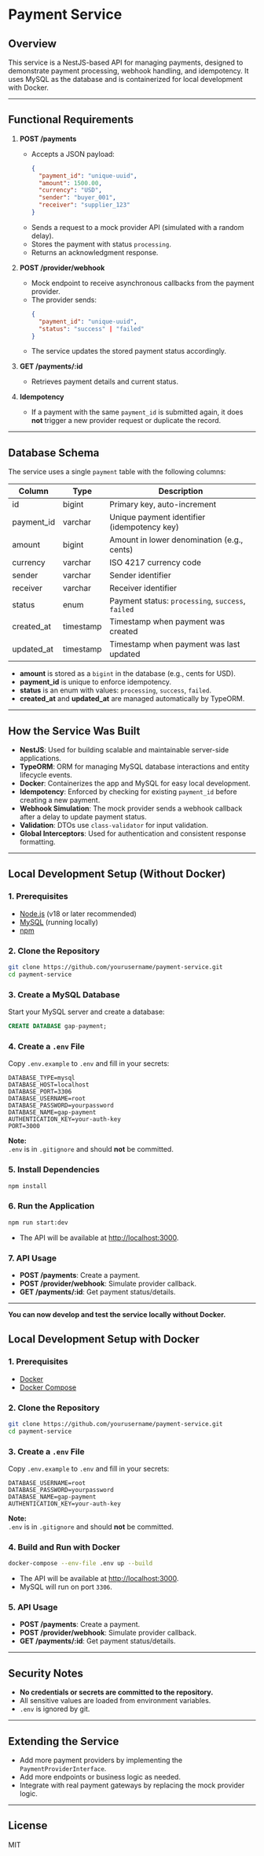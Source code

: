 # Payment Service

## Overview

This service is a NestJS-based API for managing payments, designed to demonstrate payment processing, webhook handling, and idempotency. It uses MySQL as the database and is containerized for local development with Docker.

---

## Functional Requirements

1. **POST /payments**
    - Accepts a JSON payload:
      ```json
      {
        "payment_id": "unique-uuid",
        "amount": 1500.00,
        "currency": "USD",
        "sender": "buyer_001",
        "receiver": "supplier_123"
      }
      ```
    - Sends a request to a mock provider API (simulated with a random delay).
    - Stores the payment with status `processing`.
    - Returns an acknowledgment response.

2. **POST /provider/webhook**
    - Mock endpoint to receive asynchronous callbacks from the payment provider.
    - The provider sends:
      ```json
      {
        "payment_id": "unique-uuid",
        "status": "success" | "failed"
      }
      ```
    - The service updates the stored payment status accordingly.

3. **GET /payments/:id**
    - Retrieves payment details and current status.

4. **Idempotency**
    - If a payment with the same `payment_id` is submitted again, it does **not** trigger a new provider request or duplicate the record.

---

## Database Schema

The service uses a single `payment` table with the following columns:

| Column      | Type      | Description                                 |
|-------------|-----------|---------------------------------------------|
| id          | bigint    | Primary key, auto-increment                 |
| payment_id  | varchar   | Unique payment identifier (idempotency key) |
| amount      | bigint    | Amount in lower denomination (e.g., cents)  |
| currency    | varchar   | ISO 4217 currency code                      |
| sender      | varchar   | Sender identifier                           |
| receiver    | varchar   | Receiver identifier                         |
| status      | enum      | Payment status: `processing`, `success`, `failed` |
| created_at  | timestamp | Timestamp when payment was created          |
| updated_at  | timestamp | Timestamp when payment was last updated     |

- **amount** is stored as a `bigint` in the database (e.g., cents for USD).
- **payment_id** is unique to enforce idempotency.
- **status** is an enum with values: `processing`, `success`, `failed`.
- **created_at** and **updated_at** are managed automatically by TypeORM.

---

## How the Service Was Built

- **NestJS**: Used for building scalable and maintainable server-side applications.
- **TypeORM**: ORM for managing MySQL database interactions and entity lifecycle events.
- **Docker**: Containerizes the app and MySQL for easy local development.
- **Idempotency**: Enforced by checking for existing `payment_id` before creating a new payment.
- **Webhook Simulation**: The mock provider sends a webhook callback after a delay to update payment status.
- **Validation**: DTOs use `class-validator` for input validation.
- **Global Interceptors**: Used for authentication and consistent response formatting.

---

## Local Development Setup (Without Docker)

### 1. Prerequisites

- [Node.js](https://nodejs.org/) (v18 or later recommended)
- [MySQL](https://dev.mysql.com/downloads/mysql/) (running locally)
- [npm](https://www.npmjs.com/)

### 2. Clone the Repository

```bash
git clone https://github.com/yourusername/payment-service.git
cd payment-service
```

### 3. Create a MySQL Database

Start your MySQL server and create a database:

```sql
CREATE DATABASE gap-payment;
```

### 4. Create a `.env` File

Copy `.env.example` to `.env` and fill in your secrets:

```
DATABASE_TYPE=mysql
DATABASE_HOST=localhost
DATABASE_PORT=3306
DATABASE_USERNAME=root
DATABASE_PASSWORD=yourpassword
DATABASE_NAME=gap-payment
AUTHENTICATION_KEY=your-auth-key
PORT=3000
```

**Note:**  
`.env` is in `.gitignore` and should **not** be committed.

### 5. Install Dependencies

```bash
npm install
```

### 6. Run the Application

```bash
npm run start:dev
```

- The API will be available at [http://localhost:3000](http://localhost:3000).

### 7. API Usage

- **POST /payments**: Create a payment.
- **POST /provider/webhook**: Simulate provider callback.
- **GET /payments/:id**: Get payment status/details.

---

**You can now develop and test the service locally without Docker.**

## Local Development Setup with Docker 

### 1. Prerequisites

- [Docker](https://www.docker.com/get-started)
- [Docker Compose](https://docs.docker.com/compose/)

### 2. Clone the Repository

```bash
git clone https://github.com/yourusername/payment-service.git
cd payment-service
```

### 3. Create a `.env` File

Copy `.env.example` to `.env` and fill in your secrets:

```
DATABASE_USERNAME=root
DATABASE_PASSWORD=yourpassword
DATABASE_NAME=gap-payment
AUTHENTICATION_KEY=your-auth-key
```

**Note:**  
`.env` is in `.gitignore` and should **not** be committed.

### 4. Build and Run with Docker

```bash
docker-compose --env-file .env up --build
```

- The API will be available at [http://localhost:3000](http://localhost:3000).
- MySQL will run on port `3306`.

### 5. API Usage

- **POST /payments**: Create a payment.
- **POST /provider/webhook**: Simulate provider callback.
- **GET /payments/:id**: Get payment status/details.

---

## Security Notes

- **No credentials or secrets are committed to the repository.**
- All sensitive values are loaded from environment variables.
- `.env` is ignored by git.

---

## Extending the Service

- Add more payment providers by implementing the `PaymentProviderInterface`.
- Add more endpoints or business logic as needed.
- Integrate with real payment gateways by replacing the mock provider logic.

---

## License

MIT
